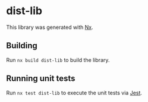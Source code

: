 # dist-lib

This library was generated with [Nx](https://nx.dev).

## Building

Run `nx build dist-lib` to build the library.

## Running unit tests

Run `nx test dist-lib` to execute the unit tests via [Jest](https://jestjs.io).
